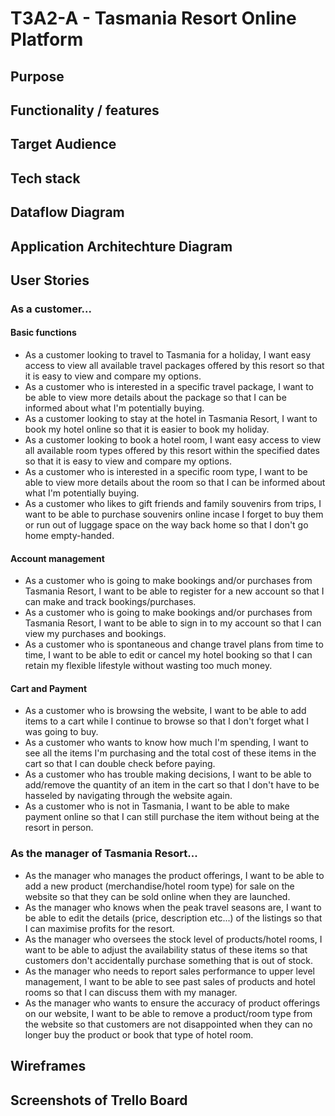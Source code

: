 # T3A2-A - Tasmania Resort Online Platform

## Purpose

## Functionality / features

## Target Audience

## Tech stack

## Dataflow Diagram

## Application Architechture Diagram

## User Stories

### As a customer...

#### Basic functions

- As a customer looking to travel to Tasmania for a holiday, I want easy access to view all available travel packages offered by this resort so that it is easy to view and compare my options.
- As a customer who is interested in a specific travel package, I want to be able to view more details about the package so that I can be informed about what I'm potentially buying.
- As a customer looking to stay at the hotel in Tasmania Resort, I want to book my hotel online so that it is easier to book my holiday.
- As a customer looking to book a hotel room, I want easy access to view all available room types offered by this resort within the specified dates so that it is easy to view and compare my options.
- As a customer who is interested in a specific room type, I want to be able to view more details about the room so that I can be informed about what I'm potentially buying.
- As a customer who likes to gift friends and family souvenirs from trips, I want to be able to purchase souvenirs online incase I forget to buy them or run out of luggage space on the way back home so that I don't go home empty-handed.

#### Account management

- As a customer who is going to make bookings and/or purchases from Tasmania Resort, I want to be able to register for a new account so that I can make and track bookings/purchases.
- As a customer who is going to make bookings and/or purchases from Tasmania Resort, I want to be able to sign in to my account so that I can view my purchases and bookings.
- As a customer who is spontaneous and change travel plans from time to time, I want to be able to edit or cancel my hotel booking so that I can retain my flexible lifestyle without wasting too much money.

#### Cart and Payment

- As a customer who is browsing the website, I want to be able to add items to a cart while I continue to browse so that I don't forget what I was going to buy.
- As a customer who wants to know how much I'm spending, I want to see all the items I'm purchasing and the total cost of these items in the cart so that I can double check before paying.
- As a customer who has trouble making decisions, I want to be able to add/remove the quantity of an item in the cart so that I don't have to be hasseled by navigating through the website again.
- As a customer who is not in Tasmania, I want to be able to make payment online so that I can still purchase the item without being at the resort in person.

### As the manager of Tasmania Resort...

- As the manager who manages the product offerings, I want to be able to add a new product (merchandise/hotel room type) for sale on the website so that they can be sold online when they are launched.
- As the manager who knows when the peak travel seasons are, I want to be able to edit the details (price, description etc...) of the listings so that I can maximise profits for the resort.
- As the manager who oversees the stock level of products/hotel rooms, I want to be able to adjust the availability status of these items so that customers don't accidentally purchase something that is out of stock.
- As the manager who needs to report sales performance to upper level management, I want to be able to see past sales of products and hotel rooms so that I can discuss them with my manager.
- As the manager who wants to ensure the accuracy of product offerings on our website, I want to be able to remove a product/room type from the website so that customers are not disappointed when they can no longer buy the product or book that type of hotel room.

## Wireframes

## Screenshots of Trello Board
